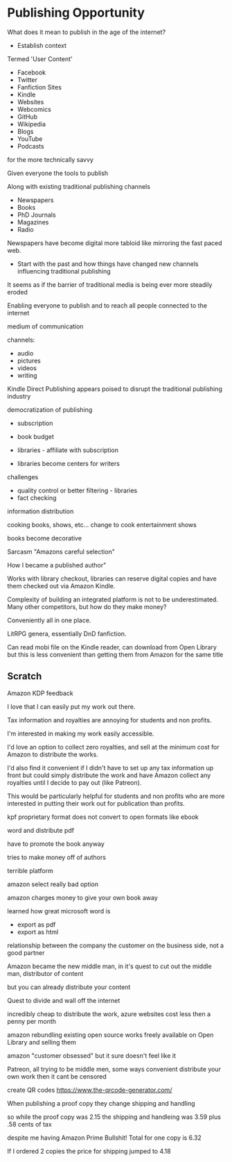 # Publishing Opportunity



What does it mean to publish in the age of the internet?

- Establish context

Termed 'User Content'
- Facebook
- Twitter
- Fanfiction Sites
- Kindle
- Websites
- Webcomics
- GitHub
- Wikipedia
- Blogs
- YouTube
- Podcasts

for the more technically savvy

Given everyone the tools to publish

Along with existing traditional publishing channels
- Newspapers
- Books
- PhD Journals
- Magazines
- Radio

Newspapers have become digital more tabloid like mirroring the fast paced web.

- Start with the past and how things have changed new channels influencing traditional publishing


It seems as if the barrier of traditional media is being ever more steadily eroded 

Enabling everyone to publish and to reach all people connected to the internet

medium of communication

channels:

- audio
- pictures
- videos
- writing




Kindle Direct Publishing appears poised to disrupt the traditional publishing industry

democratization of publishing

- subscription
- book budget
- libraries - affiliate with subscription

- libraries become centers for writers

challenges

- quality control or better filtering - libraries
- fact checking


information distribution 

cooking books, shows, etc...
change to cook entertainment shows

books become decorative


Sarcasm "Amazons careful selection"

How I became a published author"


Works with library checkout, libraries can reserve digital copies and have them checked out via Amazon Kindle.

Complexity of building an integrated platform is not to be underestimated. Many other competitors, but how do they make money?

Conveniently all in one place.

LitRPG genera, essentially DnD fanfiction.

Can read mobi file on the Kindle reader, can download from Open Library but this is less convenient than getting them from Amazon for the same title



## Scratch

Amazon KDP feedback


I love that I can easily put my work out there.


Tax information and royalties are annoying for students and non profits.


I'm interested in making my work easily accessible. 

I'd love an option to collect zero royalties, and sell at the minimum cost for Amazon to distribute the works.

I'd also find it convenient if I didn't have to set up any tax information up front but could simply distribute the work and have Amazon collect any royalties until I decide to pay out (like Patreon).

This would be particularly helpful for students and non profits who are more interested in putting their work out for publication than profits. 



kpf proprietary format does not convert to open formats like ebook

word and distribute pdf

have to promote the book anyway

tries to make money off of authors

terrible platform

amazon select really bad option

amazon charges money to give your own book away

learned how great microsoft word is
- export as pdf
- export as html

relationship between the company the customer on the business side, not a good partner

Amazon became the new middle man, in it's quest to cut out the middle man, distributor of content

but you can already distribute your content

Quest to divide and wall off the internet

incredibly cheap to distribute the work, azure websites cost less then a penny per month

amazon rebundling existing open source works freely available on Open Library and selling them

amazon "customer obsessed" but it sure doesn't feel like it

Patreon, all trying to be middle men, some ways convenient
distribute your own work then it cant be censored



create QR codes https://www.the-qrcode-generator.com/


When publishing a proof copy they change shipping and handling

so while the proof copy was 2.15 the shipping and handleing was 3.59 plus .58 cents of tax

despite me having Amazon Prime Bullshit!
Total for one copy is 6.32


If I ordered 2 copies the price for shipping jumped to 4.18



